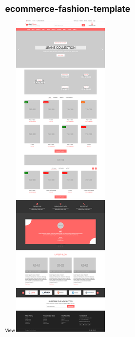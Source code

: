 # ecommerce-fashion-template
View
![ecommerce-fashion-template](https://raw.githubusercontent.com/zunaidmiah/ecommerce-fashion-template/main/index.png)
